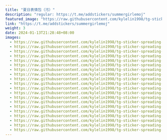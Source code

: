 ```yaml
---
title: "夏日表情包（污）"
description: "regular: https://t.me/addstickers/summergirlemoj"
featured_image: "https://raw.githubusercontent.com/kylelin1998/tg-sticker-spreading-worldwide-images/main/img/999463b3-bc46-4d29-9e0d-d41f49bae9b6.jpg"
link: "https://t.me/addstickers/summergirlemoj"
weight: 3
date: 2024-01-13T21:28:48+08:00
images:
  - https://raw.githubusercontent.com/kylelin1998/tg-sticker-spreading-worldwide-images/main/img/999463b3-bc46-4d29-9e0d-d41f49bae9b6.jpg
  - https://raw.githubusercontent.com/kylelin1998/tg-sticker-spreading-worldwide-images/main/img/4d0112dc-8b05-4544-b0db-64d91cdaab25.jpg
  - https://raw.githubusercontent.com/kylelin1998/tg-sticker-spreading-worldwide-images/main/img/712ca549-1dca-45eb-85fd-582ec3a4b8cd.jpg
  - https://raw.githubusercontent.com/kylelin1998/tg-sticker-spreading-worldwide-images/main/img/ed0fe606-2a7f-4f67-ba8e-c01e7b7b7bd6.jpg
  - https://raw.githubusercontent.com/kylelin1998/tg-sticker-spreading-worldwide-images/main/img/9fd34cb1-d2f2-4e55-b058-2b64f3e1f2b2.jpg
  - https://raw.githubusercontent.com/kylelin1998/tg-sticker-spreading-worldwide-images/main/img/fc38bddb-2aa7-45f1-8885-cc1139a00bd0.jpg
  - https://raw.githubusercontent.com/kylelin1998/tg-sticker-spreading-worldwide-images/main/img/9b54cece-1bf7-4429-a495-fc408b5030c4.jpg
  - https://raw.githubusercontent.com/kylelin1998/tg-sticker-spreading-worldwide-images/main/img/c772429f-4148-415c-9d3f-0e25a73508d7.jpg
  - https://raw.githubusercontent.com/kylelin1998/tg-sticker-spreading-worldwide-images/main/img/3e7a2763-7ba5-4713-a006-e74fcabb808f.jpg
  - https://raw.githubusercontent.com/kylelin1998/tg-sticker-spreading-worldwide-images/main/img/869cad3d-116c-478f-8d63-96fac399b4aa.jpg
  - https://raw.githubusercontent.com/kylelin1998/tg-sticker-spreading-worldwide-images/main/img/b7620bc5-07e4-47a7-aafc-ef7b42b50fc4.jpg
  - https://raw.githubusercontent.com/kylelin1998/tg-sticker-spreading-worldwide-images/main/img/cbde5720-34c4-4927-afff-6b267d2e2662.jpg
  - https://raw.githubusercontent.com/kylelin1998/tg-sticker-spreading-worldwide-images/main/img/e22adb8f-9166-4777-95c0-5854413d2c5c.jpg
  - https://raw.githubusercontent.com/kylelin1998/tg-sticker-spreading-worldwide-images/main/img/fa323747-96cb-424b-99b1-6d5c057099ec.jpg
  - https://raw.githubusercontent.com/kylelin1998/tg-sticker-spreading-worldwide-images/main/img/0dbcb911-1cbb-4851-8903-bce8d5bbba04.jpg
  - https://raw.githubusercontent.com/kylelin1998/tg-sticker-spreading-worldwide-images/main/img/c825e22f-6807-434b-84af-889bc2d449af.jpg
  - https://raw.githubusercontent.com/kylelin1998/tg-sticker-spreading-worldwide-images/main/img/e840d070-dd97-4a52-b2e5-0e5cac4a8974.jpg
  - https://raw.githubusercontent.com/kylelin1998/tg-sticker-spreading-worldwide-images/main/img/10c1084f-e695-48b2-9f05-ca4aaa7f613f.jpg
  - https://raw.githubusercontent.com/kylelin1998/tg-sticker-spreading-worldwide-images/main/img/56973126-acc4-4296-80de-6450dc8092a2.jpg
  - https://raw.githubusercontent.com/kylelin1998/tg-sticker-spreading-worldwide-images/main/img/44770dd0-89c8-48d7-8730-fc5ab1275d9d.jpg
---
```

